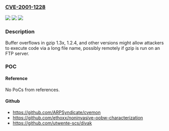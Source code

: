 ### [CVE-2001-1228](https://cve.mitre.org/cgi-bin/cvename.cgi?name=CVE-2001-1228)
![](https://img.shields.io/static/v1?label=Product&message=n%2Fa&color=blue)
![](https://img.shields.io/static/v1?label=Version&message=n%2Fa&color=blue)
![](https://img.shields.io/static/v1?label=Vulnerability&message=n%2Fa&color=brighgreen)

### Description

Buffer overflows in gzip 1.3x, 1.2.4, and other versions might allow attackers to execute code via a long file name, possibly remotely if gzip is run on an FTP server.

### POC

#### Reference
No PoCs from references.

#### Github
- https://github.com/ARPSyndicate/cvemon
- https://github.com/ethoxx/noninvasive-oobw-characterization
- https://github.com/utwente-scs/divak

